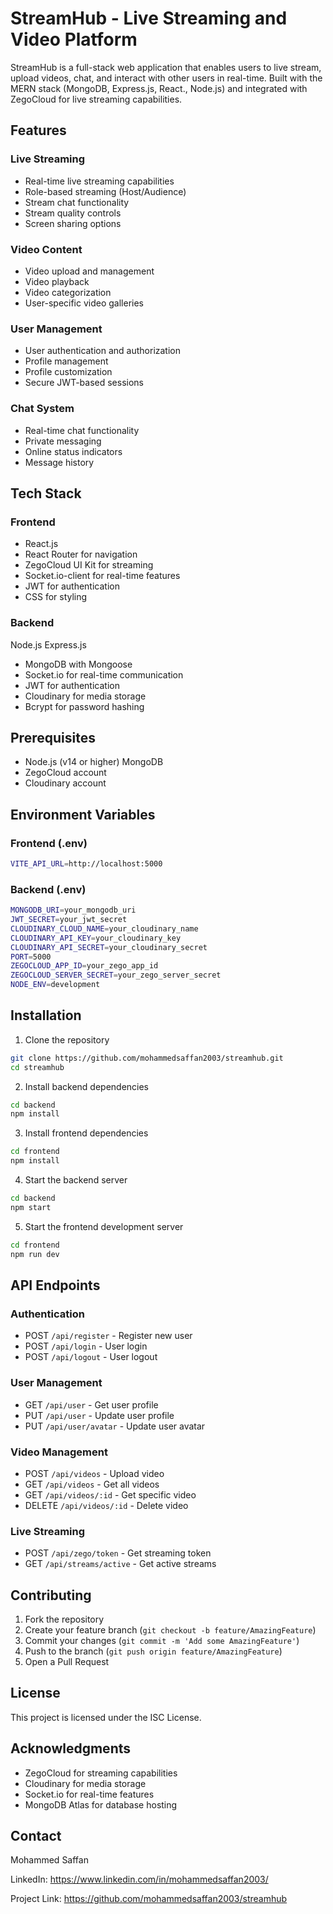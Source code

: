 # StreamHub - Live Streaming and Video Platform

StreamHub is a full-stack web application that enables users to live stream, upload videos, chat, and interact with other users in real-time. Built with the MERN stack (MongoDB, Express.js, React., Node.js) and integrated with ZegoCloud for live streaming capabilities.

## Features

### Live Streaming

- Real-time live streaming capabilities
- Role-based streaming (Host/Audience)
- Stream chat functionality
- Stream quality controls
- Screen sharing options

### Video Content

- Video upload and management
- Video playback
- Video categorization
- User-specific video galleries

### User Management

- User authentication and authorization
- Profile management
- Profile customization
- Secure JWT-based sessions

### Chat System

- Real-time chat functionality
- Private messaging
- Online status indicators
- Message history

## Tech Stack

### Frontend

- React.js
- React Router for navigation
- ZegoCloud UI Kit for streaming
- Socket.io-client for real-time features
- JWT for authentication
- CSS for styling

### Backend

Node.js
Express.js

- MongoDB with Mongoose
- Socket.io for real-time communication
- JWT for authentication
- Cloudinary for media storage
- Bcrypt for password hashing

## Prerequisites

- Node.js (v14 or higher)
  MongoDB
- ZegoCloud account
- Cloudinary account

## Environment Variables

### Frontend (.env)

```bash
VITE_API_URL=http://localhost:5000
```

### Backend (.env)

```bash
MONGODB_URI=your_mongodb_uri
JWT_SECRET=your_jwt_secret
CLOUDINARY_CLOUD_NAME=your_cloudinary_name
CLOUDINARY_API_KEY=your_cloudinary_key
CLOUDINARY_API_SECRET=your_cloudinary_secret
PORT=5000
ZEGOCLOUD_APP_ID=your_zego_app_id
ZEGOCLOUD_SERVER_SECRET=your_zego_server_secret
NODE_ENV=development
```

## Installation

1. Clone the repository

```bash
git clone https://github.com/mohammedsaffan2003/streamhub.git
cd streamhub
```

2. Install backend dependencies

```bash
cd backend
npm install
```

3. Install frontend dependencies

```bash
cd frontend
npm install
```

4. Start the backend server

```bash
cd backend
npm start
```

5. Start the frontend development server

```bash
cd frontend
npm run dev
```

## API Endpoints

### Authentication

- POST `/api/register` - Register new user
- POST `/api/login` - User login
- POST `/api/logout` - User logout

### User Management

- GET `/api/user` - Get user profile
- PUT `/api/user` - Update user profile
- PUT `/api/user/avatar` - Update user avatar

### Video Management

- POST `/api/videos` - Upload video
- GET `/api/videos` - Get all videos
- GET `/api/videos/:id` - Get specific video
- DELETE `/api/videos/:id` - Delete video

### Live Streaming

- POST `/api/zego/token` - Get streaming token
- GET `/api/streams/active` - Get active streams

## Contributing

1. Fork the repository
2. Create your feature branch (`git checkout -b feature/AmazingFeature`)
3. Commit your changes (`git commit -m 'Add some AmazingFeature'`)
4. Push to the branch (`git push origin feature/AmazingFeature`)
5. Open a Pull Request

## License

This project is licensed under the ISC License.

## Acknowledgments

- ZegoCloud for streaming capabilities
- Cloudinary for media storage
- Socket.io for real-time features
- MongoDB Atlas for database hosting

## Contact

Mohammed Saffan

LinkedIn: https://www.linkedin.com/in/mohammedsaffan2003/

Project Link: https://github.com/mohammedsaffan2003/streamhub
